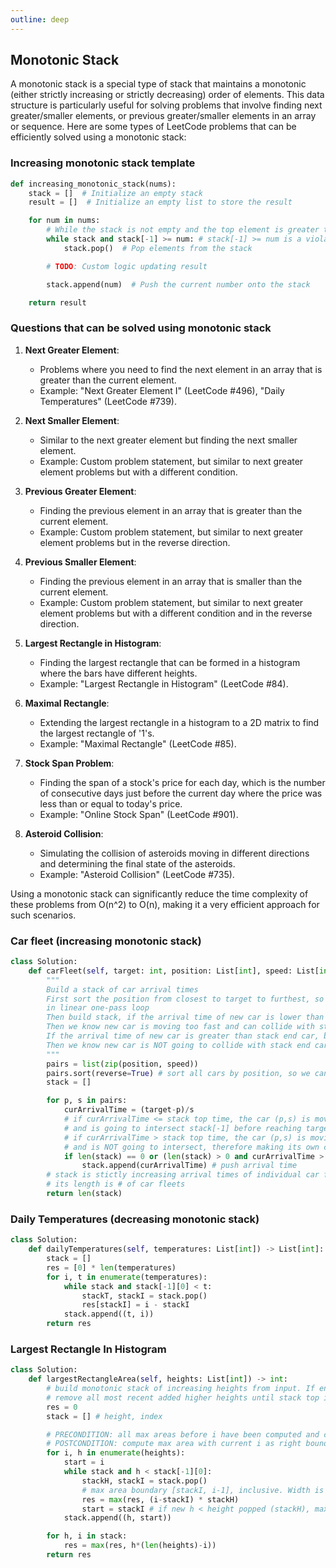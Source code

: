 ```yaml
---
outline: deep
---
```

## Monotonic Stack
A monotonic stack is a special type of stack that maintains a monotonic (either strictly increasing or strictly decreasing) order of elements. This data structure is particularly useful for solving problems that involve finding next greater/smaller elements, or previous greater/smaller elements in an array or sequence. Here are some types of LeetCode problems that can be efficiently solved using a monotonic stack:

### Increasing monotonic stack template
```python
def increasing_monotonic_stack(nums):
    stack = []  # Initialize an empty stack
    result = []  # Initialize an empty list to store the result

    for num in nums:
        # While the stack is not empty and the top element is greater than or equal to the current number
        while stack and stack[-1] >= num: # stack[-1] >= num is a violation of increasing trend, need to pop until stack[-1] < num
            stack.pop()  # Pop elements from the stack

        # TODO: Custom logic updating result

        stack.append(num)  # Push the current number onto the stack

    return result
```
### Questions that can be solved using monotonic stack
1. **Next Greater Element**:
   - Problems where you need to find the next element in an array that is greater than the current element.
   - Example: "Next Greater Element I" (LeetCode #496), "Daily Temperatures" (LeetCode #739).

2. **Next Smaller Element**:
   - Similar to the next greater element but finding the next smaller element.
   - Example: Custom problem statement, but similar to next greater element problems but with a different condition.

3. **Previous Greater Element**:
   - Finding the previous element in an array that is greater than the current element.
   - Example: Custom problem statement, but similar to next greater element problems but in the reverse direction.

4. **Previous Smaller Element**:
   - Finding the previous element in an array that is smaller than the current element.
   - Example: Custom problem statement, but similar to next greater element problems but with a different condition and in the reverse direction.

5. **Largest Rectangle in Histogram**:
   - Finding the largest rectangle that can be formed in a histogram where the bars have different heights.
   - Example: "Largest Rectangle in Histogram" (LeetCode #84).

6. **Maximal Rectangle**:
   - Extending the largest rectangle in a histogram to a 2D matrix to find the largest rectangle of '1's.
   - Example: "Maximal Rectangle" (LeetCode #85).

7. **Stock Span Problem**:
   - Finding the span of a stock's price for each day, which is the number of consecutive days just before the current day where the price was less than or equal to today's price.
   - Example: "Online Stock Span" (LeetCode #901).

8. **Asteroid Collision**:
   - Simulating the collision of asteroids moving in different directions and determining the final state of the asteroids.
   - Example: "Asteroid Collision" (LeetCode #735).

Using a monotonic stack can significantly reduce the time complexity of these problems from O(n^2) to O(n), making it a very efficient approach for such scenarios.

### Car fleet (increasing monotonic stack)
```python
class Solution:
    def carFleet(self, target: int, position: List[int], speed: List[int]) -> int:
        """
        Build a stack of car arrival times
        First sort the position from closest to target to furthest, so can detect collision
        in linear one-pass loop
        Then build stack, if the arrival time of new car is lower than stack end car, but since it's farther away
        Then we know new car is moving too fast and can collide with stack end car before destination
        If the arrival time of new car is greater than stack end car, but since it's farther away
        Then we know new car is NOT going to collide with stack end car before destination, we can safely append it to make itself a car fleet
        """
        pairs = list(zip(position, speed))
        pairs.sort(reverse=True) # sort all cars by position, so we can tell if there's intersect or not
        stack = []

        for p, s in pairs:
            curArrivalTime = (target-p)/s
            # if curArrivalTime <= stack top time, the car (p,s) is moving too fast
            # and is going to intersect stack[-1] before reaching target
            # if curArrivalTime > stack top time, the car (p,s) is moving too slow
            # and is NOT going to intersect, therefore making its own car fleet
            if len(stack) == 0 or (len(stack) > 0 and curArrivalTime > stack[-1]):
                stack.append(curArrivalTime) # push arrival time
        # stack is stictly increasing arrival times of individual car fleets
        # its length is # of car fleets
        return len(stack)
```

### Daily Temperatures (decreasing monotonic stack)
```python
class Solution:
    def dailyTemperatures(self, temperatures: List[int]) -> List[int]:
        stack = []
        res = [0] * len(temperatures)
        for i, t in enumerate(temperatures):
            while stack and stack[-1][0] < t:
                stackT, stackI = stack.pop()
                res[stackI] = i - stackI
            stack.append((t, i))
        return res
```


### Largest Rectangle In Histogram
```python
class Solution:
    def largestRectangleArea(self, heights: List[int]) -> int:
        # build monotonic stack of increasing heights from input. If encounter a smaller height
        # remove all most recent added higher heights until stack top is smaller than new height
        res = 0
        stack = [] # height, index

        # PRECONDITION: all max areas before i have been computed and considered
        # POSTCONDITION: compute max area with current i as right boundary
        for i, h in enumerate(heights):
            start = i
            while stack and h < stack[-1][0]:
                stackH, stackI = stack.pop()
                # max area boundary [stackI, i-1], inclusive. Width is i-stackI
                res = max(res, (i-stackI) * stackH)
                start = stackI # if new h < height popped (stackH), max area bounded by new h can extend backwards all the way to stackI
            stack.append((h, start))

        for h, i in stack:
            res = max(res, h*(len(heights)-i))
        return res
```
